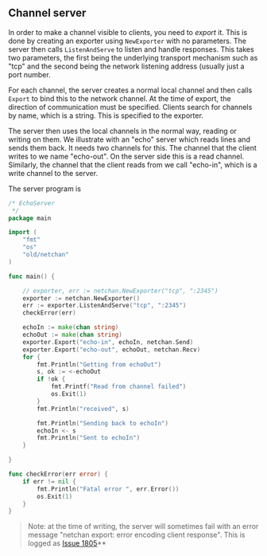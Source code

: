 ## Channel server

In order to make a channel visible to clients, you need to *export* it. This is done by creating an exporter using `NewExporter` with no parameters. The server then calls `ListenAndServe` to listen and handle responses. This takes two parameters, the first being the underlying transport mechanism such as "tcp" and the second being the network listening address (usually just a port number.

For each channel, the server creates a normal local channel and then calls `Export` to bind this to the network channel. At the time of export, the direction of communication must be specified. Clients search for channels by name, which is a string. This is specified to the exporter.

The server then uses the local channels in the normal way, reading or writing on them. We illustrate with an "echo" server which reads lines and sends them back. It needs two channels for this. The channel that the client writes to we name "echo-out". On the server side this is a read channel. Similarly, the channel that the client reads from we call "echo-in", which is a write channel to the server.

The server program is

```go
/* EchoServer
 */
package main

import (
	"fmt"
	"os"
	"old/netchan"
)

func main() {

	// exporter, err := netchan.NewExporter("tcp", ":2345")
	exporter := netchan.NewExporter()
	err := exporter.ListenAndServe("tcp", ":2345")
	checkError(err)

	echoIn := make(chan string)
	echoOut := make(chan string)
	exporter.Export("echo-in", echoIn, netchan.Send)
	exporter.Export("echo-out", echoOut, netchan.Recv)
	for {
		fmt.Println("Getting from echoOut")
		s, ok := <-echoOut
		if !ok {
			fmt.Printf("Read from channel failed")
			os.Exit(1)
		}
		fmt.Println("received", s)

		fmt.Println("Sending back to echoIn")
		echoIn <- s
		fmt.Println("Sent to echoIn")
	}

}

func checkError(err error) {
	if err != nil {
		fmt.Println("Fatal error ", err.Error())
		os.Exit(1)
	}
}
```

> Note: at the time of writing, the server will sometimes fail with an error message "netchan export: error encoding client response". This is logged as [Issue 1805](http://code.google.com/p/go/issues/detail?id=1805)**

